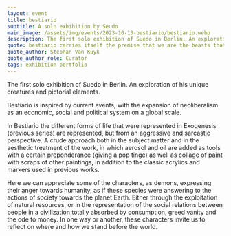 ```yaml
---
layout: event
title: bestiario
subtitle: A solo exhibition by Seudo
main_image: /assets/img/events/2023-10-13-bestiario/bestiario.webp
description: The first solo exhibition of Suedo in Berlin. An exploration of his unique creatures and pictorial elements.
quote: bestiario carries itself the premise that we are the beasts that have come to devour everything, even ourselves
quote_author: Stephan Van Kuyk
quote_author_role: Curator
tags: exhibition portfolio 
---
```

The first solo exhibition of Suedo in Berlin. An exploration of his unique creatures and pictorial elements.

Bestiario is inspired by current events, with the expansion of neoliberalism as an economic, social and political system on a global scale.

In Bestiario the different forms of life that were represented in Exogenesis (previous series) are represented, but from an aggressive and sarcastic perspective. A crude approach both in the subject matter and in the aesthetic treatment of the work, in which aerosol and oil are added as tools with a certain preponderance (giving a pop tinge) as well as collage of paint with scraps of other paintings, in addition to the classic acrylics and markers used in previous works.

Here we can appreciate some of the characters, as demons, expressing their anger towards humanity, as if these species were answering to the actions of society towards the planet Earth. Either through the exploitation of natural resources, or in the representation of the social relations between people in a civilization totally absorbed by consumption, greed vanity and the ode to money. In one way or another, these characters invite us to reflect on where and how we stand before the world.
